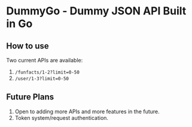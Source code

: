 # DummyGo - Dummy JSON API Built in Go

## How to use
Two current APIs are available:

1. `/funfacts/1-2?limit=0-50`
2. `/user/1-3?limit=0-50`

## Future Plans

1. Open to adding more APIs and more features in the future.
2. Token system/request authentication.
